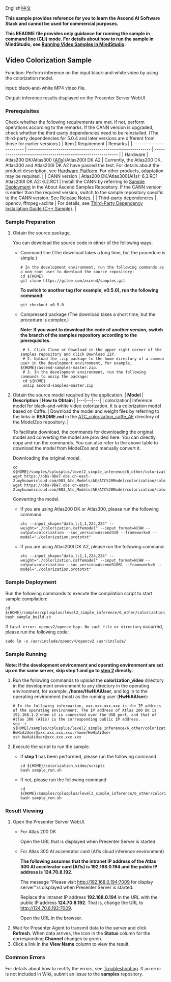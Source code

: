 English|[中文](README_CN.md)

**This sample provides reference for you to learn the Ascend AI Software Stack and cannot be used for commercial purposes.**

**This README file provides only guidance for running the sample in command line (CLI) mode. For details about how to run the sample in MindStudio, see [Running Video Samples in MindStudio](https://gitee.com/ascend/samples/wikis/Mindstudio%E8%BF%90%E8%A1%8C%E8%A7%86%E9%A2%91%E6%A0%B7%E4%BE%8B?sort_id=3170138).**

## Video Colorization Sample
Function: Perform inference on the input black-and-white video by using the colorization model.  

Input: black-and-white MP4 video file.   

Output: inference results displayed on the Presenter Server WebUI.

### Prerequisites
Check whether the following requirements are met. If not, perform operations according to the remarks. If the CANN version is upgraded, check whether the third-party dependencies need to be reinstalled. (The third-party dependencies for 5.0.4 and later versions are different from those for earlier versions.)
| Item                     | Requirement                                                  | Remarks                                                      |
| ------------------------ | ------------------------------------------------------------ | ------------------------------------------------------------ |
| Hardware                 | Atlas200 DK/Atlas300 ([AI1s](https://support.huaweicloud.com/en-us/productdesc-ecs/ecs_01_0047.html#ecs_01_0047__section78423209366))/Atlas200I DK A2 | Currently, the Atlas200 DK, Atlas300 and Atlas200I DK A2 have passed the test. For details about the product description, see [Hardware Platform](https://ascend.huawei.com/en/#/hardware/product). For other products, adaptation may be required. |
| CANN version             | Atlas200 DK/Atlas300(AI1s): 6.3.RC1 Atlas200I DK A2: 6.2.RC1 | Install the CANN by referring to [Sample Deployment](https://gitee.com/ascend/samples#安装) in the About Ascend Samples Repository. If the CANN version is earlier than the required version, switch to the sample repository specific to the CANN version. See [Release Notes](https://gitee.com/ascend/samples/blob/master/README.md). |
| Third-party dependencies | opencv, ffmpeg+acllite                                       | For details, see [Third-Party Dependency Installation Guide (C++ Sample)](../../../environment). |

### Sample Preparation

1. Obtain the source package.

   You can download the source code in either of the following ways:  
    - Command line (The download takes a long time, but the procedure is simple.)
       ```    
       # In the development environment, run the following commands as a non-root user to download the source repository:   
       cd ${HOME}     
       git clone https://gitee.com/ascend/samples.git
       ```
       **To switch to another tag (for example, v0.5.0), run the following command:**
       ```
       git checkout v0.5.0
       ```
       
    - Compressed package (The download takes a short time, but the procedure is complex.)  
      
       **Note: If you want to download the code of another version, switch the branch of the samples repository according to the prerequisites.**  
       
       ``` 
        # 1. Click Clone or Download in the upper right corner of the samples repository and click Download ZIP.   
        # 2. Upload the .zip package to the home directory of a common user in the development environment, for example, ${HOME}/ascend-samples-master.zip.    
        # 3. In the development environment, run the following commands to unzip the package:    
        cd ${HOME}    
        unzip ascend-samples-master.zip
       ```

2. Obtain the source model required by the application. 
    |  **Model** |  **Description** |  **How to Obtain** |
    |---|---|---|
    |  colorization| Inference model for black-and-white video colorization. It is a colorization model based on Caffe. | Download the model and weight files by referring to the links in **README.md** in the [ATC_colorization_caffe_AE](https://gitee.com/ascend/ModelZoo-TensorFlow/tree/master/TensorFlow/contrib/cv/colorization/ATC_colorization_caffe_AE) directory of the ModelZoo repository. |

    To facilitate download, the commands for downloading the original model and converting the model are provided here. You can directly copy and run the commands. You can also refer to the above table to download the model from ModelZoo and manually convert it.
    
    Downloading the original model.
    
    ```
    cd ${HOME}/samples/cplusplus/level2_simple_inference/6_other/colorization_video/model
    wget https://obs-9be7.obs.cn-east-2.myhuaweicloud.com/003_Atc_Models/AE/ATC%20Model/colorization/colorization.caffemodel
    wget https://obs-9be7.obs.cn-east-2.myhuaweicloud.com/003_Atc_Models/AE/ATC%20Model/colorization/colorization.prototxt
    ```
    
    Converting the model.
    
    - If you are using Atlas200 DK or Atlas300, please run the following command:
    
      ```
      atc --input_shape="data_l:1,1,224,224" --weight="./colorization.caffemodel" --input_format=NCHW --output=colorization --soc_version=Ascend310 --framework=0 --model="./colorization.prototxt"
      ```
    
    - If you are using Atlas200I DK A2, please run the following command:
    
      ```
      atc --input_shape="data_l:1,1,224,224" --weight="./colorization.caffemodel" --input_format=NCHW --output=colorization --soc_version=Ascend310B1 --framework=0 --model="./colorization.prototxt"
      ```

### Sample Deployment
Run the following commands to execute the compilation script to start sample compilation:
```
cd ${HOME}/samples/cplusplus/level2_simple_inference/6_other/colorization_video/scripts
bash sample_build.sh
```

If `fatal error: opencv2/opencv.hpp: No such file or directory` occurred, please run the following code:

```
sudo ln -s /usr/include/opencv4/opencv2 /usr/include/
```

### Sample Running
**Note: If the development environment and operating environment are set up on the same server, skip step 1 and go to [step 2](#step_2) directly.**  

1. Run the following commands to upload the **colorization_video** directory in the development environment to any directory in the operating environment, for example, **/home/HwHiAiUser**, and log in to the operating environment (host) as the running user (**HwHiAiUser**):     
    ```
    # In the following information, xxx.xxx.xxx.xxx is the IP address of the operating environment. The IP address of Atlas 200 DK is 192.168.1.2 when it is connected over the USB port, and that of Atlas 300 (AI1s) is the corresponding public IP address.
    scp -r ${HOME}/samples/cplusplus/level2_simple_inference/6_other/colorization_video HwHiAiUser@xxx.xxx.xxx.xxx:/home/HwHiAiUser    
    ssh HwHiAiUser@xxx.xxx.xxx.xxx     
    ```

2. <a name="step_2"></a>Execute the script to run the sample.

    - If **step 1** has been performed, please run the following command

      ```
      cd ${HOME}/colorization_video/scripts
      bash sample_run.sh
      ```

    - If not, please run the following command

      ```
      cd ${HOME}/samples/cplusplus/level2_simple_inference/6_other/colorization_video/scripts
      bash sample_run.sh
      ```
### Result Viewing
1. Open the Presenter Server WebUI.  
   - For Atlas 200 DK   
     
      Open the URL that is displayed when Presenter Server is started.      
      
   - For Atlas 300 AI accelerator card (AI1s cloud inference environment)   
     
      **The following assumes that the intranet IP address of the Atlas 300 AI accelerator card (AI1s) is 192.168.0.194 and the public IP address is 124.70.8.192.**    
      
      The message "Please visit http://192.168.0.194:7009 for display server" is displayed when Presenter Server is started.   
      
      Replace the intranet IP address **192.168.0.194** in the URL with the public IP address **124.70.8.192**. That is, change the URL to http://124.70.8.192:7009.    
      
      Open the URL in the browser.    
2. Wait for Presenter Agent to transmit data to the server and click **Refresh**. When data arrives, the icon in the **Status** column for the corresponding **Channel** changes to green.    
3. Click a link in the **View Name** column to view the result.    

### Common Errors
For details about how to rectify the errors, see [Troubleshooting](https://gitee.com/ascend/samples/wikis/%E5%B8%B8%E8%A7%81%E9%97%AE%E9%A2%98%E5%AE%9A%E4%BD%8D/%E4%BB%8B%E7%BB%8D). If an error is not included in Wiki, submit an issue to the **samples** repository.
